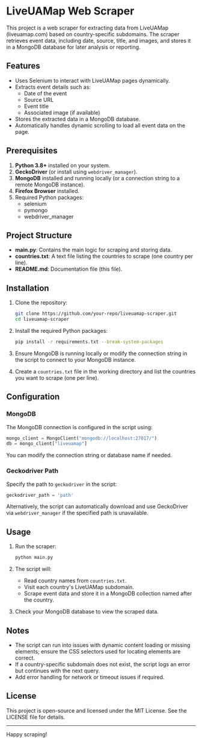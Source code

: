 # LiveUAMap Web Scraper

This project is a web scraper for extracting data from LiveUAMap (liveuamap.com) based on country-specific subdomains. The scraper retrieves event data, including date, source, title, and images, and stores it in a MongoDB database for later analysis or reporting.

## Features
- Uses Selenium to interact with LiveUAMap pages dynamically.
- Extracts event details such as:
  - Date of the event
  - Source URL
  - Event title
  - Associated image (if available)
- Stores the extracted data in a MongoDB database.
- Automatically handles dynamic scrolling to load all event data on the page.

## Prerequisites
1. **Python 3.8+** installed on your system.
2. **GeckoDriver** (or install using `webdriver_manager`).
3. **MongoDB** installed and running locally (or a connection string to a remote MongoDB instance).
4. **Firefox Browser** installed.
5. Required Python packages:
   - selenium
   - pymongo
   - webdriver_manager

## Project Structure
- **main.py**: Contains the main logic for scraping and storing data.
- **countries.txt**: A text file listing the countries to scrape (one country per line).
- **README.md**: Documentation file (this file).

## Installation

1. Clone the repository:
   ```bash
   git clone https://github.com/your-repo/liveuamap-scraper.git
   cd liveuamap-scraper
   ```

2. Install the required Python packages:
   ```bash
   pip install -r requirements.txt --break-system-packages
   ```

3. Ensure MongoDB is running locally or modify the connection string in the script to connect to your MongoDB instance.

4. Create a `countries.txt` file in the working directory and list the countries you want to scrape (one per line).

## Configuration
### MongoDB
The MongoDB connection is configured in the script using:
```python
mongo_client = MongoClient("mongodb://localhost:27017/")
db = mongo_client["liveuamap"]
```
You can modify the connection string or database name if needed.

### Geckodriver Path
Specify the path to `geckodriver` in the script:
```python
geckodriver_path = 'path'
```
Alternatively, the script can automatically download and use GeckoDriver via `webdriver_manager` if the specified path is unavailable.

## Usage

1. Run the scraper:
   ```bash
   python main.py
   ```

2. The script will:
   - Read country names from `countries.txt`.
   - Visit each country's LiveUAMap subdomain.
   - Scrape event data and store it in a MongoDB collection named after the country.

3. Check your MongoDB database to view the scraped data.

## Notes
- The script can run into issues with dynamic content loading or missing elements; ensure the CSS selectors used for locating elements are correct.
- If a country-specific subdomain does not exist, the script logs an error but continues with the next query.
- Add error handling for network or timeout issues if required.

## License
This project is open-source and licensed under the MIT License. See the LICENSE file for details.

---

Happy scraping!

